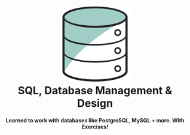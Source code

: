 <h1 align="center">
  <br>
  <img src="database.svg" alt="DBMS" width="200"></a>
  <br>
SQL, Database Management & Design
  <br>
</h1>
<h4 align="center">Learned to work with databases like PostgreSQL, MySQL + more. With Exercises!</h4>



